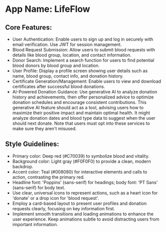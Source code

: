 # **App Name**: LifeFlow

## Core Features:

- User Authentication: Enable users to sign up and log in securely with email verification. Use JWT for session management.
- Blood Request Submission: Allow users to submit blood requests with details like blood group, location, and contact information.
- Donor Search: Implement a search function for users to find potential blood donors by blood group and location.
- User Profile: Display a profile screen showing user details such as name, blood group, contact info, and donation history.
- Certificate Generation/Management: Enable users to view and download certificates after successful blood donations.
- AI-Powered Donation Guidance: Use generative AI to analyze donation history and achievements, then offer personalized advice to optimize donation schedules and encourage consistent contributions. This generative AI feature should act as a tool, advising users how to maximize their positive impact and maintain optimal health. It might analyze donation dates and blood type data to suggest when the user should next donate. Note that users must opt into these services to make sure they aren't misused.

## Style Guidelines:

- Primary color: Deep red (#C70039) to symbolize blood and vitality.
- Background color: Light gray (#F0F0F0) to provide a clean, modern backdrop.
- Accent color: Teal (#008080) for interactive elements and calls to action, contrasting the primary red.
- Headline font: 'Poppins' (sans-serif) for headings; body font: 'PT Sans' (sans-serif) for body text.
- Use clear, universal icons to represent actions, such as a heart icon for 'donate' or a drop icon for 'blood request'.
- Employ a card-based layout to present user profiles and donation requests clearly, focusing on key information first.
- Implement smooth transitions and loading animations to enhance the user experience. Keep animations subtle to avoid distracting users from important information.